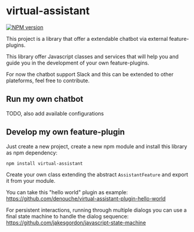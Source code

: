 # virtual-assistant

[![NPM version](https://badge.fury.io/js/virtual-assistant.svg)](https://badge.fury.io/js/virtual-assistant.svg)

This project is a library that offer a extendable chatbot via external feature-plugins.

This library offer Javascript classes and services that will help you and guide you in the development of your own feature-plugins.

For now the chatbot support Slack and this can be extended to other plateforms, feel free to contribute.


## Run my own chatbot

TODO, also add available configurations

## Develop my own feature-plugin

Just create a new project, create a new npm module and install this library as npm dependency:
```
npm install virtual-assistant
```

Create your own class extending the abstract `AssistantFeature` and export it from your module.

You can take this "hello world" plugin as example: https://github.com/denouche/virtual-assistant-plugin-hello-world

For persistent interactions, running through multiple dialogs you can use a final state machine to handle the dialog sequence: https://github.com/jakesgordon/javascript-state-machine
